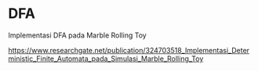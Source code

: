 # DFA
Implementasi DFA pada Marble Rolling Toy

https://www.researchgate.net/publication/324703518_Implementasi_Deterministic_Finite_Automata_pada_Simulasi_Marble_Rolling_Toy
